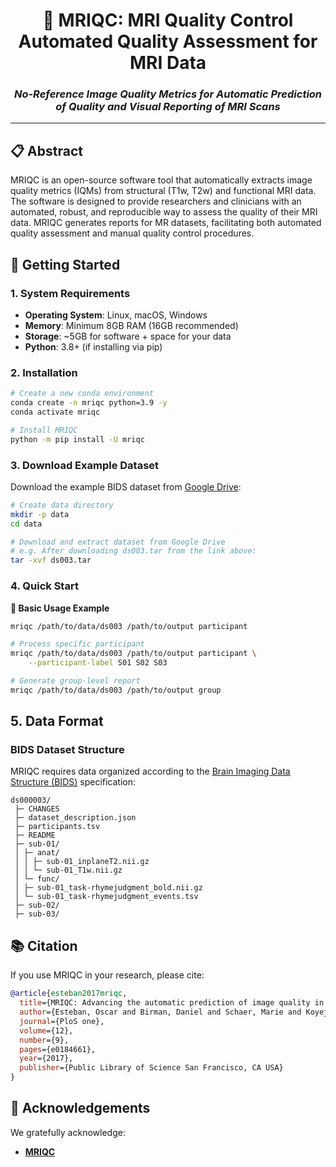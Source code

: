 <div align="center">

# 🧠 MRIQC: MRI Quality Control<br>Automated Quality Assessment for MRI Data

### *No-Reference Image Quality Metrics for Automatic Prediction of Quality and Visual Reporting of MRI Scans*

</div>

---

## 📋 Abstract

MRIQC is an open-source software tool that automatically extracts image quality metrics (IQMs) from structural (T1w, T2w) and functional MRI data. The software is designed to provide researchers and clinicians with an automated, robust, and reproducible way to assess the quality of their MRI data. MRIQC generates reports for MR datasets, facilitating both automated quality assessment and manual quality control procedures.


## 🚀 Getting Started

### 1. System Requirements

- **Operating System**: Linux, macOS, Windows
- **Memory**: Minimum 8GB RAM (16GB recommended)
- **Storage**: ~5GB for software + space for your data
- **Python**: 3.8+ (if installing via pip)

### 2. Installation

```bash
# Create a new conda environment
conda create -n mriqc python=3.9 -y
conda activate mriqc

# Install MRIQC
python -m pip install -U mriqc
```

### 3. Download Example Dataset

Download the example BIDS dataset from [Google Drive](https://drive.google.com/drive/folders/0B2JWN60ZLkgkMGlUY3B4MXZIZW8?resourcekey=0-EYVSOlRbxeFKO8NpjWWM3w):

```bash
# Create data directory
mkdir -p data
cd data

# Download and extract dataset from Google Drive
# e.g. After downloading ds003.tar from the link above:
tar -xvf ds003.tar
```

### 4. Quick Start

**🚀 Basic Usage Example**

```bash
mriqc /path/to/data/ds003 /path/to/output participant

# Process specific participant
mriqc /path/to/data/ds003 /path/to/output participant \
    --participant-label S01 S02 S03

# Generate group-level report
mriqc /path/to/data/ds003 /path/to/output group
```

## 5. Data Format

### BIDS Dataset Structure

MRIQC requires data organized according to the [Brain Imaging Data Structure (BIDS)](https://www.nipreps.org/apps/framework/) specification:

```
ds000003/
 ├─ CHANGES
 ├─ dataset_description.json
 ├─ participants.tsv
 ├─ README
 ├─ sub-01/
 │ ├─ anat/
 │ │ ├─ sub-01_inplaneT2.nii.gz
 │ │ └─ sub-01_T1w.nii.gz
 │ └─ func/
 │ ├─ sub-01_task-rhymejudgment_bold.nii.gz
 │ └─ sub-01_task-rhymejudgment_events.tsv
 ├─ sub-02/
 ├─ sub-03/
```

## 📚 Citation

If you use MRIQC in your research, please cite:

```bibtex
@article{esteban2017mriqc,
  title={MRIQC: Advancing the automatic prediction of image quality in MRI from unseen sites},
  author={Esteban, Oscar and Birman, Daniel and Schaer, Marie and Koyejo, Oluwasanmi O and Poldrack, Russell A and Gorgolewski, Krzysztof J},
  journal={PloS one},
  volume={12},
  number={9},
  pages={e0184661},
  year={2017},
  publisher={Public Library of Science San Francisco, CA USA}
}
```

## 🙏 Acknowledgements

We gratefully acknowledge:
- **[MRIQC](https://github.com/nipreps/mriqc)**
